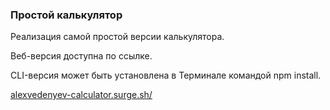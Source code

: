 ### Простой калькулятор

Реализация самой простой версии калькулятора.

Веб-версия доступна по ссылке.

CLI-версия может быть установлена в Терминале командой npm install.

[alexvedenyev-calculator.surge.sh/](http://alexvedenyev-calculator.surge.sh/)